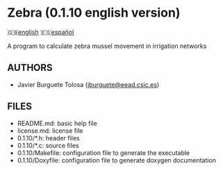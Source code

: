 Zebra (0.1.10 english version)
=============================

:uk:[english](README.md) :es:[español](README.es.md)

A program to calculate zebra mussel movement in irrigation networks

AUTHORS
-------

* Javier Burguete Tolosa (jburguete@eead.csic.es)

FILES
-----

* README.md: basic help file
* license.md: license file
* 0.1.10/\*.h: header files
* 0.1.10/\*.c: source files
* 0.1.10/Makefile: configuration file to generate the executable
* 0.1.10/Doxyfile: configuration file to generate doxygen documentation
